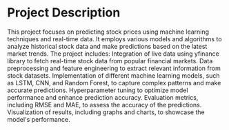 # Project Description 

This project focuses on predicting stock prices using machine learning techniques and real-time data. It employs various models and algorithms to analyze historical stock data and make predictions based on the latest market trends. The project includes:
Integration of live data using yfinance library to fetch real-time stock data from popular financial markets.
Data preprocessing and feature engineering to extract relevant information from stock datasets.
Implementation of different machine learning models, such as LSTM, CNN, and Random Forest, to capture complex patterns and make accurate predictions.
Hyperparameter tuning to optimize model performance and enhance prediction accuracy.
Evaluation metrics, including RMSE and MAE, to assess the accuracy of the predictions.
Visualization of results, including graphs and charts, to showcase the model's performance.
